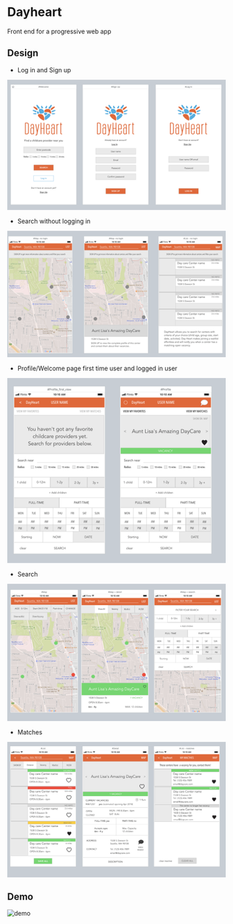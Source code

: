 # Dayheart
Front end for a progressive web app


## Design

* Log in and Sign up

![login](https://github.com/Venablena/Dayheart/blob/master/Templates/login.png )

* Search without logging in

![search_no-login](https://github.com/Venablena/Dayheart/blob/master/Templates/search_no-login.png )

* Profile/Welcome page first time user and logged in user

![welcome](https://github.com/Venablena/Dayheart/blob/master/Templates/welcome.png )

* Search

![search](https://github.com/Venablena/Dayheart/blob/master/Templates/search.png )

* Matches

![list-detail-matches](https://github.com/Venablena/Dayheart/blob/master/Templates/list-detail-matches.png)

## Demo

![demo](https://github.com/Venablena/Dayheart/blob/master/Templates/Dayheart_mock1.gif=270x540 )
